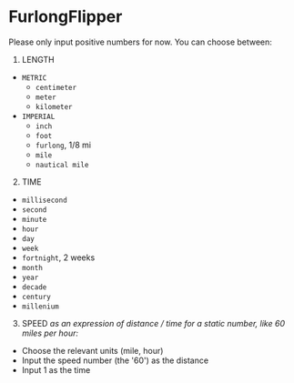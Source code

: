 # FurlongFlipper
Please only input positive numbers for now.
You can choose between:
1. LENGTH
  - `METRIC`
    - `centimeter`
    - `meter`
    - `kilometer`
  - `IMPERIAL`
    - `inch`
    - `foot`
    - `furlong`, 1/8 mi
    - `mile`
    - `nautical mile`
2. TIME
  - `millisecond`
  - `second`
  - `minute`
  - `hour`
  - `day`
  - `week`
  - `fortnight`, 2 weeks
  - `month`
  - `year`
  - `decade`
  - `century`
  - `millenium`
3. SPEED _as an expression of distance / time_
  _for a static number, like 60 miles per hour:_
  - Choose the relevant units (mile, hour)
  - Input the speed number (the '60') as the distance
  - Input 1 as the time

